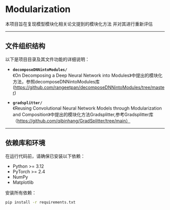 # **Modularization**

本项目旨在复现模型模块化相关论文提到的模块化方法 并对其进行重新评估

---

## **文件组织结构**

以下是项目目录及其文件功能的详细说明：

- **`decomposeDNNintoModules/`**  
  《On Decomposing a Deep Neural Network into Modules》中提出的模块化方法，参照decomposeDNNintoModules库(https://github.com/rangeetpan/decomposeDNNintoModules/tree/master)

- **`gradsplitter/`**  
  《Reusing Convolutional Neural Network Models through Modularization and Composition》中提出的模块化方法Gradsplitter,参考Gradsplitter库（https://github.com/qibinhang/GradSplitter/tree/main）




---

## **依赖库和环境**
在运行代码前，请确保已安装以下依赖：
- Python >= 3.12
- PyTorch >= 2.4
- NumPy
- Matplotlib

安装所有依赖：
```bash
pip install -r requirements.txt
```
